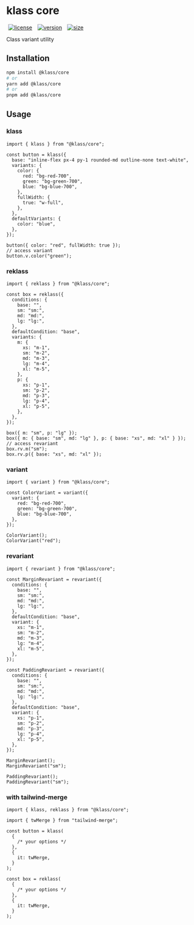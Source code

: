 # klass core

<p>
  <a title="license" href="https://github.com/flamrdevs/klass/blob/main/LICENSE" target="_blank" style="display: inline-block; margin: 0px 4px;">
    <img alt="license" src="https://none.deno.dev/npm/l?n=@klass/core" hspace="1">
  </a>
  <a title="version" href="https://www.npmjs.com/package/@klass/core" target="_blank" style="display: inline-block; margin: 0px 4px;">
    <img alt="version" src="https://none.deno.dev/npm/v?n=@klass/core" hspace="1">
  </a>
  <a title="size" href="https://bundlejs.com/?q=@klass/core" target="_blank" style="display: inline-block; margin: 0px 4px;">
    <img alt="size" src="https://none.deno.dev/bundlejs/mz?n=@klass/core" hspace="1">
  </a>
</p>

Class variant utility

## Installation

```bash
npm install @klass/core
# or
yarn add @klass/core
# or
pnpm add @klass/core
```

## Usage

### klass

```tsx
import { klass } from "@klass/core";

const button = klass({
  base: "inline-flex px-4 py-1 rounded-md outline-none text-white",
  variants: {
    color: {
      red: "bg-red-700",
      green: "bg-green-700",
      blue: "bg-blue-700",
    },
    fullWidth: {
      true: "w-full",
    },
  },
  defaultVariants: {
    color: "blue",
  },
});

button({ color: "red", fullWidth: true });
// access variant
button.v.color("green");
```

### reklass

```tsx
import { reklass } from "@klass/core";

const box = reklass({
  conditions: {
    base: "",
    sm: "sm:",
    md: "md:",
    lg: "lg:",
  },
  defaultCondition: "base",
  variants: {
    m: {
      xs: "m-1",
      sm: "m-2",
      md: "m-3",
      lg: "m-4",
      xl: "m-5",
    },
    p: {
      xs: "p-1",
      sm: "p-2",
      md: "p-3",
      lg: "p-4",
      xl: "p-5",
    },
  },
});

box({ m: "sm", p: "lg" });
box({ m: { base: "sm", md: "lg" }, p: { base: "xs", md: "xl" } });
// access revariant
box.rv.m("sm");
box.rv.p({ base: "xs", md: "xl" });
```

### variant

```tsx
import { variant } from "@klass/core";

const ColorVariant = variant({
  variant: {
    red: "bg-red-700",
    green: "bg-green-700",
    blue: "bg-blue-700",
  },
});

ColorVariant();
ColorVariant("red");
```

### revariant

```tsx
import { revariant } from "@klass/core";

const MarginRevariant = revariant({
  conditions: {
    base: "",
    sm: "sm:",
    md: "md:",
    lg: "lg:",
  },
  defaultCondition: "base",
  variant: {
    xs: "m-1",
    sm: "m-2",
    md: "m-3",
    lg: "m-4",
    xl: "m-5",
  },
});

const PaddingRevariant = revariant({
  conditions: {
    base: "",
    sm: "sm:",
    md: "md:",
    lg: "lg:",
  },
  defaultCondition: "base",
  variant: {
    xs: "p-1",
    sm: "p-2",
    md: "p-3",
    lg: "p-4",
    xl: "p-5",
  },
});

MarginRevariant();
MarginRevariant("sm");

PaddingRevariant();
PaddingRevariant("sm");
```

### with tailwind-merge

```tsx
import { klass, reklass } from "@klass/core";

import { twMerge } from "tailwind-merge";

const button = klass(
  {
    /* your options */
  },
  {
    it: twMerge,
  }
);

const box = reklass(
  {
    /* your options */
  },
  {
    it: twMerge,
  }
);
```
